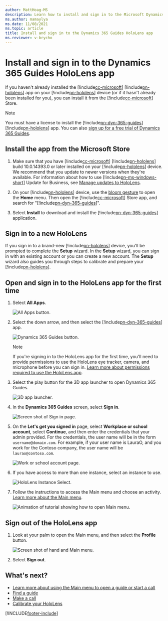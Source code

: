 ```yaml
---
author: MattHoag-MS
description: Learn how to install and sign in to the Microsoft Dynamics 365 Guides HoloLens app.
ms.author: mamaylya
ms.date: 11/08/2021
ms.topic: article
title: Install and sign in to the Dynamics 365 Guides HoloLens app
ms.reviewer: v-brycho
---
```


# Install and sign in to the Dynamics 365 Guides HoloLens app

If you haven't already installed the [!include[cc-microsoft](../includes/cc-microsoft.md)] [!include[pn-hololens](../includes/pn-hololens.md)] app on your [!include[pn-hololens](../includes/pn-hololens.md)] device (or if it hasn't already been installed for you), you can install it from the [!include[cc-microsoft](../includes/cc-microsoft.md)] Store.

> [!NOTE]
> You must have a license to install the [!include[pn-dyn-365-guides](../includes/pn-dyn-365-guides.md)] [!include[pn-hololens](../includes/pn-hololens.md)] app. You can also [sign up for a free trial of Dynamics 365 Guides](setup.md).

## Install the app from the Microsoft Store

1. Make sure that you have [!include[cc-microsoft](../includes/cc-microsoft.md)] [!include[pn-hololens](../includes/pn-hololens.md)] build 10.0.14393.0 or later installed on your [!include[pn-hololens](../includes/pn-hololens.md)] device. We recommend that you update to newer versions when they're available. For information about how to use [!include[pn-ms-windows-short](../includes/pn-ms-windows-short.md)] Update for Business, see [Manage updates to HoloLens](/HoloLens/hololens-updates).

2. On your [!include[pn-hololens](../includes/pn-hololens.md)] device, use the [bloom gesture](/mr-docs/guides/hl1) to open the **Home** menu. Then open the [!include[cc-microsoft](../includes/cc-microsoft.md)] Store app, and search for "[!include[pn-dyn-365-guides](../includes/pn-dyn-365-guides.md)]".

3. Select **Install** to download and install the [!include[pn-dyn-365-guides](../includes/pn-dyn-365-guides.md)] application.

## Sign in to a new HoloLens

If you sign in to a brand-new [!include[pn-hololens](../includes/pn-hololens.md)] device, you'll be prompted to complete the **Setup** wizard. In the **Setup** wizard, you can  sign in with an existing account or you can create a new account. The **Setup** wizard also guides you through steps to calibrate and prepare your [!include[pn-hololens](../includes/pn-hololens.md)].

## Open and sign in to the HoloLens app for the first time

1. Select **All Apps**.

    ![All Apps button.](media/all-apps-button.PNG "All Apps button")

2. Select the down arrow, and then select the [!include[pn-dyn-365-guides](../includes/pn-dyn-365-guides.md)] app.

    ![Dynamics 365 Guides button.](media/dynamics-365-guides-button.PNG "Dynamics 365 Guides button")

    > [!NOTE]
    > If you're signing in to the HoloLens app for the first time, you'll need to provide permissions to use the HoloLens eye tracker, camera, and microphone before you can sign in. [Learn more about permissions required to use the HoloLens app](hololens-permissions.md).

3. Select the play button for the 3D app launcher to open Dynamics 365 Guides.

   ![3D app launcher.](media/3D-App-Launcher-D365Guides-immersive-app-s.png "3D app launcher")

4. In the **Dynamics 365 Guides** screen, select **Sign in**.

   ![Screen shot of Sign in page.](media/sign-in.PNG "Screenshot of Sign in page")

5. On the **Let's get you signed in** page, select **Workplace or school account**, select **Continue**, and then enter the credentials that your admin provided. For the credentials, the user name will be in the form `username@domain.com`. For example, if your user name is LauraO, and you work for the Contoso company, the user name will be `laurao@contoso.com`.

    ![Work or school account page.](media/credentials.PNG "Work or school account page")

6. If you have access to more than one instance, select an instance to use.

    ![HoloLens Instance Select.](media/choose-instance.PNG "HoloLens Instance Select")

7. Follow the instructions to access the Main menu and choose an activity. [Learn more about the Main menu](main-menu.md). 

    ![Animation of tutorial showing how to open Main menu.](media/Tutorial.gif "Animation of tutorial showing how to open Main menu")


## Sign out of the HoloLens app

1. Look at your palm to open the Main menu, and then select the **Profile** button.

    ![Screen shot of hand and Main menu.](media/main-menu-profile.jpg "Screen shot of hand and Main menu")

2. Select **Sign out**.

## What's next?

- [Learn more about using the Main menu to open a guide or start a call](main-menu.md)
- [Find a guide](find-guide.md)
- [Make a call](make-call.md)
- [Calibrate your HoloLens](/mr-docs/guides/hl1)

[!INCLUDE[footer-include](../includes/footer-banner.md)]